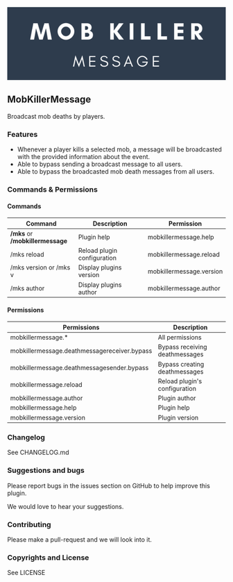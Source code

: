<img src="docs/MobKillerMessage_Spigot_Plugin.png" />

## MobKillerMessage
Broadcast mob deaths by players.
### Features
+ Whenever a player kills a selected mob, a message will be broadcasted with the provided information about the event.
+ Able to bypass sending a broadcast message to all users.
+ Able to bypass the broadcasted mob death messages from all users.
### Commands & Permissions
#### Commands
| Command                                | Description                 | Permission               |
|----------------------------------------|-----------------------------|--------------------------|
| **/mks** or <br/>**/mobkillermessage** | Plugin help                 | mobkillermessage.help    |
| /mks reload                            | Reload plugin configuration | mobkillermessage.reload  |
| /mks version or /mks v                 | Display plugins version     | mobkillermessage.version |
| /mks author                            | Display plugins author      | mobkillermessage.author  |
#### Permissions
| Permissions                                  | Description                    | 
|----------------------------------------------|--------------------------------|
| mobkillermessage.*                           | All permissions                | 
| mobkillermessage.deathmessagereceiver.bypass | Bypass receiving deathmessages |
| mobkillermessage.deathmessagesender.bypass   | Bypass creating deathmessages  | 
| mobkillermessage.reload                      | Reload plugin's configuration  |
| mobkillermessage.author                      | Plugin author                  |
| mobkillermessage.help                        | Plugin help                    |
| mobkillermessage.version                     | Plugin version                 |

### Changelog
See CHANGELOG.md

### Suggestions and bugs
Please report bugs in the issues section on GitHub to help improve this plugin.

We would love to hear your suggestions.

### Contributing
Please make a pull-request and we will look into it.
### Copyrights and License
See LICENSE
